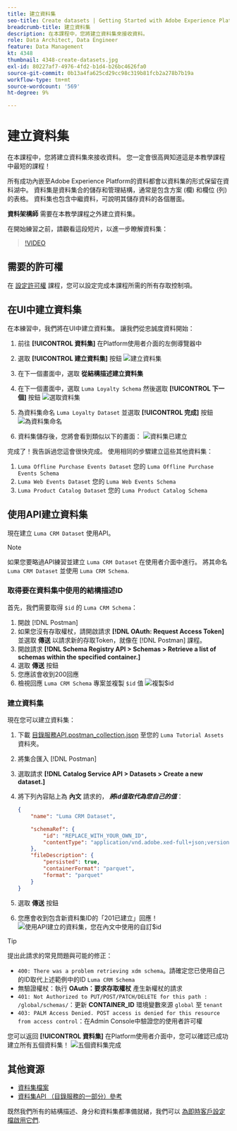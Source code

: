 ```yaml
---
title: 建立資料集
seo-title: Create datasets | Getting Started with Adobe Experience Platform for Data Architects and Data Engineers
breadcrumb-title: 建立資料集
description: 在本課程中，您將建立資料集來接收資料。
role: Data Architect, Data Engineer
feature: Data Management
kt: 4348
thumbnail: 4348-create-datasets.jpg
exl-id: 80227af7-4976-4fd2-b1d4-b26bc4626fa0
source-git-commit: 0b13a4fa625cd29cc98c319b81fcb2a278b7b19a
workflow-type: tm+mt
source-wordcount: '569'
ht-degree: 9%

---
```


# 建立資料集

<!--15min-->

在本課程中，您將建立資料集來接收資料。 您一定會很高興知道這是本教學課程中最短的課程！

所有成功內嵌至Adobe Experience Platform的資料都會以資料集的形式保留在資料湖中。 資料集是資料集合的儲存和管理結構，通常是包含方案 (欄) 和欄位 (列) 的表格。 資料集也包含中繼資料，可說明其儲存資料的各個層面。 

**資料架構師** 需要在本教學課程之外建立資料集。

在開始練習之前，請觀看這段短片，以進一步瞭解資料集：
>[!VIDEO](https://video.tv.adobe.com/v/27269?quality=12&learn=on)

## 需要的許可權

在 [設定許可權](configure-permissions.md) 課程，您可以設定完成本課程所需的所有存取控制項。

<!--
* Permission items **[!UICONTROL Data Management]** > **[!UICONTROL View Datasets]** and **[!UICONTROL Manage Datasets]**
* Permission item **[!UICONTROL Sandboxes]** > `Luma Tutorial`
* User-role access to the `Luma Tutorial Platform` product profile
* Developer-role access to the `Luma Tutorial Platform` product profile (for API)
-->

## 在UI中建立資料集

在本練習中，我們將在UI中建立資料集。 讓我們從忠誠度資料開始：

1. 前往 **[!UICONTROL 資料集]** 在Platform使用者介面的左側導覽器中
1. 選取 **[!UICONTROL 建立資料集]** 按鈕
   ![建立資料集](assets/datasets-createDataset.png)

1. 在下一個畫面中，選取 **從結構描述建立資料集**
1. 在下一個畫面中，選取 `Luma Loyalty Schema` 然後選取 **[!UICONTROL 下一個]** 按鈕
   ![選取資料集](assets/datasets-selectSchema.png)

1. 為資料集命名 `Luma Loyalty Dataset` 並選取 **[!UICONTROL 完成]** 按鈕
   ![為資料集命名](assets/datasets-nameDataset.png)
1. 資料集儲存後，您將會看到類似以下的畫面：
   ![資料集已建立](assets/datasets-created.png)

完成了！我告訴過您這會很快完成。 使用相同的步驟建立這些其他資料集：

1. `Luma Offline Purchase Events Dataset` 您的 `Luma Offline Purchase Events Schema`
1. `Luma Web Events Dataset` 您的 `Luma Web Events Schema`
1. `Luma Product Catalog Dataset` 您的 `Luma Product Catalog Schema`


## 使用API建立資料集

現在建立 `Luma CRM Dataset` 使用API。

>[!NOTE]
>
>如果您要略過API練習並建立 `Luma CRM Dataset` 在使用者介面中進行。 將其命名 `Luma CRM Dataset` 並使用 `Luma CRM Schema`.

### 取得要在資料集中使用的結構描述ID

首先，我們需要取得 `$id` 的 `Luma CRM Schema`：

1. 開啟 [!DNL Postman]
1. 如果您沒有存取權杖，請開啟請求 **[!DNL OAuth: Request Access Token]** 並選取 **傳送** 以請求新的存取Token，就像在 [!DNL Postman] 課程。
1. 開啟請求 **[!DNL Schema Registry API > Schemas > Retrieve a list of schemas within the specified container.]**
1. 選取 **傳送** 按鈕
1. 您應該會收到200回應
1. 檢視回應 `Luma CRM Schema` 專案並複製 `$id` 值
   ![複製$id](assets/dataset-crm-getSchemaId.png)

### 建立資料集

現在您可以建立資料集：

1. 下載 [目錄服務API.postman_collection.json](https://raw.githubusercontent.com/adobe/experience-platform-postman-samples/master/apis/experience-platform/Catalog%20Service%20API.postman_collection.json) 至您的 `Luma Tutorial Assets` 資料夾。
1. 將集合匯入 [!DNL Postman]
1. 選取請求 **[!DNL Catalog Service API > Datasets > Create a new dataset.]**
1. 將下列內容貼上為 **內文** 請求的， ***將id值取代為您自己的值***：

   ```json
   {
       "name": "Luma CRM Dataset",
   
       "schemaRef": {
           "id": "REPLACE_WITH_YOUR_OWN_ID",
           "contentType": "application/vnd.adobe.xed-full+json;version=1"
       },
       "fileDescription": {
           "persisted": true,
           "containerFormat": "parquet",
           "format": "parquet"
       }
   }
   ```

1. 選取 **傳送** 按鈕
1. 您應會收到包含新資料集ID的「201已建立」回應！
   ![使用API建立的資料集，您在內文中使用的自訂$id](assets/datasets-crm-created.png)

>[!TIP]
>
> 提出此請求的常見問題與可能的修正：
>
> * `400: There was a problem retrieving xdm schema`。請確定您已使用自己的ID取代上述範例中的ID `Luma CRM Schema`
> * 無驗證權杖：執行 **OAuth：要求存取權杖** 產生新權杖的請求
> * `401: Not Authorized to PUT/POST/PATCH/DELETE for this path : /global/schemas/`：更新 **CONTAINER_ID** 環境變數來源 `global` 至 `tenant`
> * `403: PALM Access Denied. POST access is denied for this resource from access control`：在Admin Console中驗證您的使用者許可權


您可以返回 **[!UICONTROL 資料集]** 在Platform使用者介面中，您可以確認已成功建立所有五個資料集！
![五個資料集完成](assets/datasets-allComplete.png)


## 其他資源

* [資料集檔案](https://experienceleague.adobe.com/docs/experience-platform/catalog/datasets/overview.html?lang=zh-Hant)
* [資料集API （目錄服務的一部分）參考](https://www.adobe.io/experience-platform-apis/references/catalog/#tag/Datasets)

既然我們所有的結構描述、身分和資料集都準備就緒，我們可以 [為即時客戶設定檔啟用它們](enable-profiles.md).
